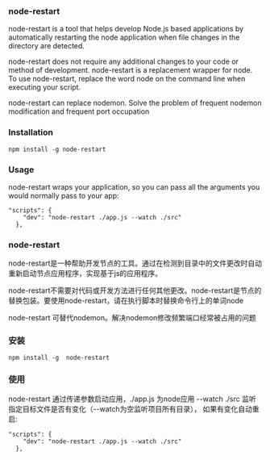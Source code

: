 
### node-restart


node-restart is a tool that helps develop Node.js based applications by automatically restarting the node application when file changes in the directory are detected.

node-restart does not require any additional changes to your code or method of development. node-restart is a replacement wrapper for node. To use node-restart, replace the word node on the command line when executing your script.


node-restart can replace nodemon. Solve the problem of frequent nodemon modification and frequent port occupation



### Installation

```
npm install -g node-restart
```

### Usage
node-restart  wraps your application, so you can pass all the arguments you would normally pass to your app:
```
"scripts": {
    "dev": "node-restart ./app.js --watch ./src"
  },
```
### node-restart

node-restart是一种帮助开发节点的工具。通过在检测到目录中的文件更改时自动重新启动节点应用程序，实现基于js的应用程序。

node-restart不需要对代码或开发方法进行任何其他更改。node-restart是节点的替换包装。要使用node-restart，请在执行脚本时替换命令行上的单词node

node-restart 可替代nodemon。解决nodemon修改频繁端口经常被占用的问题



### 安装

```
npm install -g  node-restart
```

### 使用
node-restart  通过传递参数启动应用，./app.js 为node应用 --watch ./src 监听指定目标文件是否有变化（--watch为空监听项目所有目录）， 如果有变化自动重启:
```
"scripts": {
    "dev": "node-restart ./app.js --watch ./src"
  },
```